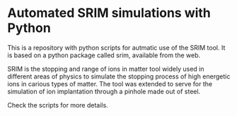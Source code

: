 # Automated SRIM simulations with Python

This is a repository with python scripts for autmatic use of the SRIM tool. It is based on a python package called srim, available from the web. 

SRIM is the stopping and range of ions in matter tool widely used in different areas of physics to simulate the stopping process of high energetic ions in carious types of matter. The tool was extended to serve for the simulation of ion implantation through a pinhole made out of steel. <br>

Check the scripts for more details.
